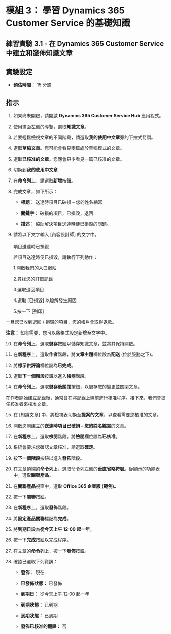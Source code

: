 ﻿---
lab:
    title: '實驗 3.1： 在 Dynamics 365 Customer Service 中建立和發佈知識文章'
    module: '模組 3： 瞭解 Dynamics 365 Customer Service 的基礎知識'
---

模組 3： 學習 Dynamics 365 Customer Service 的基礎知識
========================

## 練習實驗 3.1 - 在 Dynamics 365 Customer Service 中建立和發佈知識文章

## 實驗設定

  - **預估時間**： 15 分鐘

## 指示

1. 如果尚未開啟，請開啟 **Dynamics 365 Customer Service Hub** 應用程式。 

2. 使用畫面左側的導覽，選取**知識文章**。 

3. 若要輕鬆檢視文章的不同階段，請選取**我的使用中文章**旁的下拉式箭頭。 

4. 選取**草稿文章**。您可能會看見兩篇處於草稿模式的文章。

5. 選取**已核准的文章**。您應會只少看見一篇已核准的文章。 

6. 切換到**我的使用中文章**

7. 在**命令列**上，請選取**新增**按鈕。 

8. 完成文章，如下所示：

	- **標題：** 送達時項目已破損 – 您的姓名縮寫

	- **關鍵字：** 破損的項目，已損毀，退回

	- **描述：** 協助解決項目送達時便已損毀的問題。 

9. 請將以下文字輸入 [內容設計師] 的文字中。   
‎  
項目送達時已損毀

	若項目送達時便已損毀，請執行下列動作：

	1.開啟我們的入口網站

	2.尋找您的訂單記錄

	3.選取退回項目

	4.選取 [已損毀] 以瞭解發生原因

	5.按一下 [列印]

一旦您已收到退回 / 損毀的項目，您的帳戶會取得退款。

**注意：** 如有需要，您可以將格式設定新增至文字中。 

10. 在**命令列**上，選取**儲存**按鈕以儲存知識文章，並將其保持開啟。 

11. 在**新程序**上，選取**作者**階段，將**文章主題**欄位設為**配送** (位於服務之下)。 

12. 將**標示供評論**欄位設為**已完成**。

13. 選取**下一個階段**按鈕以進入**檢閱**階段。

14. 在**命令列**上，選取**儲存後關閉**按鈕，以儲存您的變更並關閉文章。

在作者開始建立記錄後，通常會在將記錄上線前進行核准程序。接下來，我們會擔任核准者來核准文章。 

15. 在 [知識文章] 中，將檢視表切換至**提案的文章**，以查看需要您核准的文章。 

16. 開啟您剛建立的**送達時項目已破損 – 您的姓名縮寫**的文章。

17. 在**新程序**上，選取**檢閱**階段。將**檢閱**欄位設為**已核准**。

18. 系統會要求您確認文章核准，請選取**確定**。 

19. 按**下一個階段**按鈕以進入**發佈**階段。 

20. 在文章頂端的**命令列**上，選取命令列左側的**垂直省略符號**。從顯示的功能表中，選取**關聯產品**。 

21. 在**關聯產品**視窗中，選取 **Office 365 企業版 (範例)。**

22. 按一下**關聯**按鈕。 

23. 在**新程序**上，選取**發佈**階段。 

24. 將**設定產品關聯**標記為**完成**。 

25. 將**到期日**設為**從今天上午 12:00 起一年**。 

26. 按一下**完成**按鈕以完成程序。 

27. 在文章的**命令列**上，按一下**發佈**按鈕。 

28. 確認已選取下列資訊：

	- **發佈：** 現在

	- **已發佈狀態：** 已發佈

	- **到期日：** 從今天上午 12:00 起一年

	- **到期狀態：** 已到期

	- **到期狀態：** 已到期

	- **發佈已核准的翻譯：** 否


